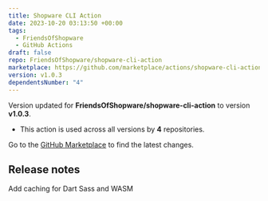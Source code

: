 ```yaml
---
title: Shopware CLI Action
date: 2023-10-20 03:13:50 +00:00
tags:
  - FriendsOfShopware
  - GitHub Actions
draft: false
repo: FriendsOfShopware/shopware-cli-action
marketplace: https://github.com/marketplace/actions/shopware-cli-action
version: v1.0.3
dependentsNumber: "4"
---
```



Version updated for **FriendsOfShopware/shopware-cli-action** to version **v1.0.3**.
- This action is used across all versions by **4** repositories.

Go to the [GitHub Marketplace](https://github.com/marketplace/actions/shopware-cli-action) to find the latest changes.

## Release notes

Add caching for Dart Sass and WASM

